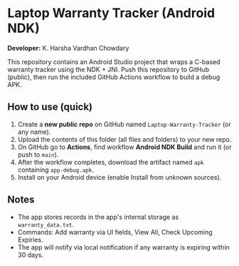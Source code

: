 # Laptop Warranty Tracker (Android NDK)

**Developer:** K. Harsha Vardhan Chowdary

This repository contains an Android Studio project that wraps a C-based warranty tracker using the NDK + JNI.
Push this repository to GitHub (public), then run the included GitHub Actions workflow to build a debug APK.

## How to use (quick)
1. Create a **new public repo** on GitHub named `Laptop-Warranty-Tracker` (or any name).
2. Upload the contents of this folder (all files and folders) to your new repo.
3. On GitHub go to **Actions**, find workflow **Android NDK Build** and run it (or push to `main`).
4. After the workflow completes, download the artifact named `apk` containing `app-debug.apk`.
5. Install on your Android device (enable Install from unknown sources).

## Notes
- The app stores records in the app's internal storage as `warranty_data.txt`.
- Commands: Add warranty via UI fields, View All, Check Upcoming Expiries.
- The app will notify via local notification if any warranty is expiring within 30 days.
